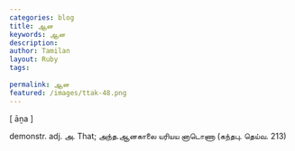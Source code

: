 ```yaml
---
categories: blog
title: ஆன
keywords: ஆன
description: 
author: Tamilan
layout: Ruby
tags: 
 
permalink: ஆன
featured: /images/ttak-48.png
---
```

  
[ āṉa ]  
  
demonstr. adj. அ. That; அந்த.ஆனகாலை யரியய னாடொணா (கந்தபு. தெய்வ. 213)